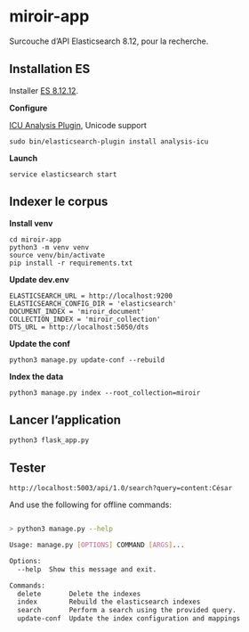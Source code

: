 # miroir-app

Surcouche d’API Elasticsearch 8.12, pour la recherche.


## Installation ES

Installer [ES 8.12.12](https://www.elastic.co/guide/en/elasticsearch/reference/current/deb.html).

**Configure**

[ICU Analysis Plugin](https://www.elastic.co/guide/en/elasticsearch/plugins/current/analysis-icu.html), Unicode support

```
sudo bin/elasticsearch-plugin install analysis-icu
```

**Launch**

```
service elasticsearch start
```

## Indexer le corpus

**Install venv**

```
cd miroir-app
python3 -m venv venv
source venv/bin/activate
pip install -r requirements.txt
```

**Update dev.env**
```
ELASTICSEARCH_URL = http://localhost:9200
ELASTICSEARCH_CONFIG_DIR = 'elasticsearch'
DOCUMENT_INDEX = 'miroir_document'
COLLECTION_INDEX = 'miroir_collection'
DTS_URL = http://localhost:5050/dts
```

**Update the conf**

```
python3 manage.py update-conf --rebuild
```

**Index the data** 
```
python3 manage.py index --root_collection=miroir
```

## Lancer l’application

```
python3 flask_app.py
```

## Tester 

```
http://localhost:5003/api/1.0/search?query=content:César
```

And use the following for offline commands:

```bash

> python3 manage.py --help

Usage: manage.py [OPTIONS] COMMAND [ARGS]...

Options:
  --help  Show this message and exit.

Commands:
  delete       Delete the indexes
  index        Rebuild the elasticsearch indexes
  search       Perform a search using the provided query.
  update-conf  Update the index configuration and mappings
```
